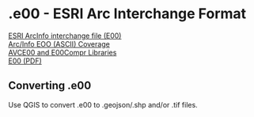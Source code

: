 # .e00 - ESRI Arc Interchange Format

[ESRI ArcInfo interchange file (E00)](https://www.loc.gov/preservation/digital/formats/fdd/fdd000291.shtml)  
[Arc/Info EOO (ASCII) Coverage](http://www.gdal.org/drv_avce00.html)  
[AVCE00 and E00Compr Libraries](http://avce00.maptools.org/)  
[E00 (PDF)](http://library.queensu.ca/webdoc/maps/guides/E00.pdf)

## Converting .e00  

Use QGIS to convert .e00 to .geojson/.shp and/or .tif files.